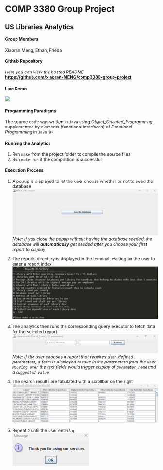 # COMP 3380 Group Project  
## US Libraries Analytics  

#### Group Members
Xiaoran Meng, Ethan, Frieda  

#### Github Repository  
_Here you can view the hosted README_  
**https://github.com/xiaoran-MENG/comp3380-group-project**  

#### Live Demo  
![](demo.gif)  

#### Programming Paradigms
The source code was written in `Java` using _Object_Oriented_Programming_ supplemented by elements (functional interfaces) of _Functional Programming_ in `Java 8+` 

#### Running the Analytics  
1. Run `make` from the project folder to compile the source files 
2. Run `make run` if the compilation is successful  

#### Execution Process
1. A popup is displayed to let the user choose whether or not to seed the database  
    ![](seed-the-database.png)  
    _Note: if you close the popup without having the database seeded, the database will **automatically** get seeded after you choose your first report to display_  
2. The reports directory is displayed in the terminal, waiting on the user to enter a report index  
    ![](reports-directory.png)  
3. The analytics then runs the corresponding query executor to fetch data for the selected report  
    ![](args-form.png)  
    _Note: if the user chooses a report that requires user-defined parameters, a form is displayed to take in the parameters from the user. `Mousing over` the text fields would trigger display of `parameter name` and a `suggested value`_
    
4. The search results are tabulated with a scrollbar on the right  
    ![](table.png)  

5. Repeat `2` until the user enters `q`    
    ![](thank-you.png)  